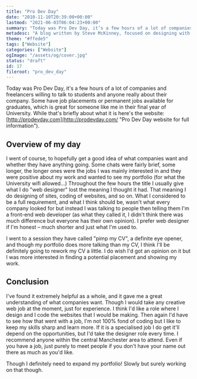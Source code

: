 ```yaml
---
title: "Pro Dev Day"
date: "2010-11-10T20:39:00+00:00"
lastmod: "2021-06-03T06:04:23+00:00"
summary: "Today was Pro Dev Day, it’s a few hours of a lot of companies and freelancers willing to talk to students and anyone really about their company. Some have job placements or permanent jobs available for graduates, which is great for someone like me in their final year of University."
metadesc: "A blog written by Steve McKinney, focused on designing with Illustrator and writing maintainable CSS."
theme: "#ffede5"
tags: ["Website"]
categories: ["Website"]
ogImage: "/assets/og/cover.jpg"
status: "draft"
id: 17
fileroot: "pro_dev_day"
---
```


Today was Pro Dev Day, it's a few hours of a lot of companies and freelancers willing to talk to students and anyone really about their company. Some have job placements or permanent jobs available for graduates, which is great for someone like me in their final year of University. While that's briefly about what it is here's the website: [http://prodevday.com](http://prodevday.com/ "Pro Dev Day website for full information").

## Overview of my day

I went of course, to hopefully get a good idea of what companies want and whether they have anything going. Some chats were fairly brief, some longer, the longer ones were the jobs I was mainly interested in and they were positive about my work and wanted to see my portfolio (for what the University wifi allowed...) Throughout the few hours the title I usually give what I do "web designer" lost the meaning I thought it had. That meaning I do designing of sites, coding of websites, and so on. What I considered to be a full requirement, and what I think should be, wasn't what every company looked for but instead I was talking to people then telling them I'm a front-end web developer (as what they called it, I didn't think there was much difference but everyone has their own opinion). I prefer web designer if I'm honest – much shorter and just what I'm used to.

I went to a session they have called "pimp my CV", a definite eye opener, and though my portfolio does more talking than my CV, I think I'll be definitely going to rework my CV a little. I do wish I'd got an opinion on it but I was more interested in finding a potential placement and showing my work.

## Conclusion

I've found it extremely helpful as a whole, and it gave me a great understanding of what companies want. Though I would take any creative web job at the moment, just for experience. I think I'd like a role where I design and I code the websites that I would be making. Then again I'd have to see how that went with a job, I'm not 100% fond of coding but I like to keep my skills sharp and learn more. If it is a specialised job I do get it'll depend on the opportunities, but I'd take the designer role every time. I recommend anyone within the central Manchester area to attend. Even if you have a job, just purely to meet people if you don't have your name out there as much as you'd like.

Though I definitely need to expand my portfolio! Slowly but surely working on that though.
